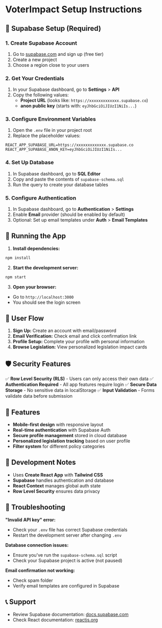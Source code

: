 # VoterImpact Setup Instructions

## 🔐 Supabase Setup (Required)

### 1. Create Supabase Account
1. Go to [supabase.com](https://supabase.com) and sign up (free tier)
2. Create a new project
3. Choose a region close to your users

### 2. Get Your Credentials
1. In your Supabase dashboard, go to **Settings** > **API**
2. Copy the following values:
   - **Project URL** (looks like: `https://xxxxxxxxxxxxx.supabase.co`)
   - **anon public key** (starts with: `eyJhbGciOiJIUzI1NiIs...`)

### 3. Configure Environment Variables
1. Open the `.env` file in your project root
2. Replace the placeholder values:
```env
REACT_APP_SUPABASE_URL=https://xxxxxxxxxxxxx.supabase.co
REACT_APP_SUPABASE_ANON_KEY=eyJhbGciOiJIUzI1NiIs...
```

### 4. Set Up Database
1. In Supabase dashboard, go to **SQL Editor**
2. Copy and paste the contents of `supabase-schema.sql` 
3. Run the query to create your database tables

### 5. Configure Authentication
1. In Supabase dashboard, go to **Authentication** > **Settings**
2. Enable **Email** provider (should be enabled by default)
3. Optional: Set up email templates under **Auth** > **Email Templates**

## 🚀 Running the App

1. **Install dependencies:**
```bash
npm install
```

2. **Start the development server:**
```bash
npm start
```

3. **Open your browser:**
- Go to `http://localhost:3000`
- You should see the login screen

## 🔄 User Flow

1. **Sign Up:** Create an account with email/password
2. **Email Verification:** Check email and click confirmation link
3. **Profile Setup:** Complete your profile with personal information
4. **Browse Legislation:** View personalized legislation impact cards

## 🛡️ Security Features

✅ **Row Level Security (RLS)** - Users can only access their own data
✅ **Authentication Required** - All app features require login
✅ **Secure Data Storage** - No sensitive data in localStorage
✅ **Input Validation** - Forms validate data before submission

## 📱 Features

- **Mobile-first design** with responsive layout
- **Real-time authentication** with Supabase Auth
- **Secure profile management** stored in cloud database
- **Personalized legislation tracking** based on user profile
- **Filter system** for different policy categories

## 🔧 Development Notes

- Uses **Create React App** with **Tailwind CSS**
- **Supabase** handles authentication and database
- **React Context** manages global auth state
- **Row Level Security** ensures data privacy

## 🐛 Troubleshooting

**"Invalid API key" error:**
- Check your `.env` file has correct Supabase credentials
- Restart the development server after changing `.env`

**Database connection issues:**
- Ensure you've run the `supabase-schema.sql` script
- Check your Supabase project is active (not paused)

**Email confirmation not working:**
- Check spam folder
- Verify email templates are configured in Supabase

## 📞 Support

- Review Supabase documentation: [docs.supabase.com](https://docs.supabase.com)
- Check React documentation: [reactjs.org](https://reactjs.org)